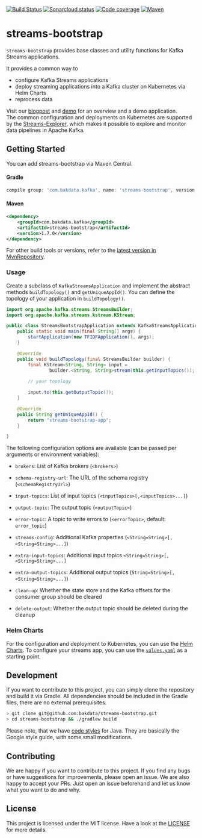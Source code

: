[![Build Status](https://dev.azure.com/bakdata/public/_apis/build/status/bakdata.streams-bootstrap?branchName=master)](https://dev.azure.com/bakdata/public/_build/latest?definitionId=5&branchName=master)
[![Sonarcloud status](https://sonarcloud.io/api/project_badges/measure?project=com.bakdata.kafka%3Astreams-bootstrap&metric=alert_status)](https://sonarcloud.io/dashboard?id=com.bakdata.kafka%3Astreams-bootstrap)
[![Code coverage](https://sonarcloud.io/api/project_badges/measure?project=com.bakdata.kafka%3Astreams-bootstrap&metric=coverage)](https://sonarcloud.io/dashboard?id=com.bakdata.kafka%3Astreams-bootstrap)
[![Maven](https://img.shields.io/maven-central/v/com.bakdata.kafka/streams-bootstrap.svg)](https://search.maven.org/search?q=g:com.bakdata.kafka%20AND%20a:streams-bootstrap&core=gav)


# streams-bootstrap

`streams-bootstrap` provides base classes and utility functions for Kafka Streams applications.

It provides a common way to
- configure Kafka Streams applications
- deploy streaming applications into a Kafka cluster on Kubernetes via Helm Charts
- reprocess data

Visit our [blogpost](https://medium.com/bakdata/continuous-nlp-pipelines-with-python-java-and-apache-kafka-f6903e7e429d) and [demo](https://github.com/bakdata/common-kafka-streams-demo) for an overview and a demo application.  
The common configuration and deployments on Kubernetes are supported by the [Streams-Explorer](https://github.com/bakdata/streams-explorer), which makes it possible to explore and monitor data pipelines in Apache Kafka.

## Getting Started

You can add streams-bootstrap via Maven Central.

#### Gradle

```gradle
compile group: 'com.bakdata.kafka', name: 'streams-bootstrap', version: '1.7.0'
```

#### Maven

```xml
<dependency>
    <groupId>com.bakdata.kafka</groupId>
    <artifactId>streams-bootstrap</artifactId>
    <version>1.7.0</version>
</dependency>
```

For other build tools or versions, refer to the [latest version in MvnRepository](https://mvnrepository.com/artifact/com.bakdata.kafka/streams-bootstrap/latest).

### Usage

Create a subclass of `KafkaStreamsApplication` and implement the abstract methods `buildTopology()` and `getUniqueAppId()`. You can define the topology of your application in `buildTopology()`. 

```java
import org.apache.kafka.streams.StreamsBuilder;
import org.apache.kafka.streams.kstream.KStream;

public class StreamsBootstrapApplication extends KafkaStreamsApplication {
    public static void main(final String[] args) {
        startApplication(new TFIDFApplication(), args);
    }

    @Override
    public void buildTopology(final StreamsBuilder builder) {
        final KStream<String, String> input =
                builder.<String, String>stream(this.getInputTopics());
        
        // your topology

        input.to(this.getOutputTopic());
    }

    @Override
    public String getUniqueAppId() {
        return "streams-bootstrap-app";
    }

}
```

The following configuration options are available (can be passed per arguments or environment variables):

- `brokers`: List of Kafka brokers (`<brokers>`)

- `schema-registry-url`: The URL of the schema registry (`<schemaRegistryUrl>`)

- `input-topics`: List of input topics (`<inputTopics>[,<inputTopics>...]`)

- `output-topic`: The output topic (`<outputTopic>`)

- `error-topic`: A topic to write errors to (`<errorTopic>`, default: `error_topic`)

- `streams-config`: Additional Kafka properties (`<String=String>[,<String=String>...]`)

- `extra-input-topics`: Additional input topics `<String=String>[,<String=String>...]`

- `extra-output-topics`: Additional output topics (`String=String>[,<String=String>...]`)
 
- `clean-up`: Whether the state store and the Kafka offsets for the consumer group should be cleared

- `delete-output`: Whether the output topic should be deleted during the cleanup

### Helm Charts

For the configuration and deployment to Kubernetes, you can use the [Helm Charts](https://github.com/bakdata/streams-bootstrap/tree/master/charts).
To configure your streams app, you can use the [`values.yaml`](https://github.com/bakdata/streams-bootstrap/blob/master/charts/streams-app/values.yaml) as a starting point. 

## Development

If you want to contribute to this project, you can simply clone the repository and build it via Gradle.
All dependencies should be included in the Gradle files, there are no external prerequisites.

```bash
> git clone git@github.com:bakdata/streams-bootstrap.git
> cd streams-bootstrap && ./gradlew build
```

Please note, that we have [code styles](https://github.com/bakdata/bakdata-code-styles) for Java.
They are basically the Google style guide, with some small modifications.

## Contributing

We are happy if you want to contribute to this project.
If you find any bugs or have suggestions for improvements, please open an issue.
We are also happy to accept your PRs.
Just open an issue beforehand and let us know what you want to do and why.

## License

This project is licensed under the MIT license.
Have a look at the [LICENSE](https://github.com/bakdata/streams-bootstrap/blob/master/LICENSE) for more details.
